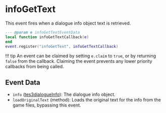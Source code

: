 # infoGetText

This event fires when a dialogue info object text is retrieved.

```lua
--- @param e infoGetTextEventData
local function infoGetTextCallback(e)
end
event.register("infoGetText", infoGetTextCallback)
```

!!! tip
	An event can be claimed by setting `e.claim` to `true`, or by returning `false` from the callback. Claiming the event prevents any lower priority callbacks from being called.

## Event Data

* `info` ([tes3dialogueInfo](../../types/tes3dialogueInfo)): The dialogue info object.
* `loadOriginalText` (method): Loads the original text for the info from the game files, bypassing this event.


